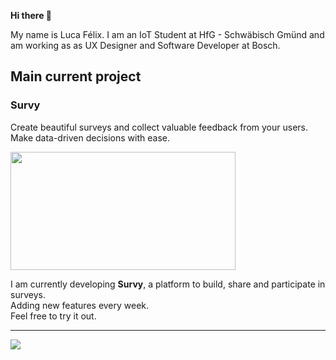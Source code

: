**Hi there 👋**

My name is Luca Félix. I am an IoT Student at HfG - Schwäbisch Gmünd and am working as as UX Designer and Software Developer at Bosch.

## Main current project

### Survy 
Create beautiful surveys and collect valuable feedback from your users. Make data-driven decisions with ease.

[<img src="https://github.com/user-attachments/assets/2f865303-99bf-40c2-9a03-536f3155b4d2" width="360" height="189">](https://www.survy.click)

I am currently developing **Survy**, a platform to build, share and participate in surveys.<br>Adding new features every week.<br>Feel free to try it out.

<hr/>


![](https://github-readme-stats.vercel.app/api?username=flixlix&show_icons=true&theme=github_dark_dimmed)

<!--
**flixlix/flixlix** is a ✨ _special_ ✨ repository because its `README.md` (this file) appears on your GitHub profile.

Here are some ideas to get you started:

- 🔭 I’m currently working on ...
- 🌱 I’m currently learning ...
- 👯 I’m looking to collaborate on ...
- 🤔 I’m looking for help with ...
- 💬 Ask me about ...
- 📫 How to reach me: ...
- 😄 Pronouns: ...
- ⚡ Fun fact: ...
-->
